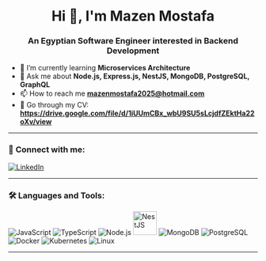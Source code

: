 <h1 align="center">Hi 👋, I'm Mazen Mostafa</h1>
<h3 align="center">An Egyptian Software Engineer interested in Backend Development</h3>

- 🌱 I’m currently learning **Microservices Architecture**
- 💬 Ask me about **Node.js, Express.js, NestJS, MongoDB, PostgreSQL, GraphQL**
- 📫 How to reach me **mazenmostafa2025@hotmail.com**
- 📄 Go through my CV: **https://drive.google.com/file/d/1iUUmCBx_wbU9SU5sLcjdfZEktHa22oXv/view**

---

### 🤝 **Connect with me:**
<p align="left">
<a href="https://www.linkedin.com/in/mazen-mostafa-a5393720b/" target="blank"><img align="center" src="https://img.icons8.com/fluency/48/linkedin.png" alt="LinkedIn" /></a>
</p>

---

### 🛠️ **Languages and Tools:**
<p align="left">
  <img src="https://img.icons8.com/color/48/javascript.png" alt="JavaScript" />
  <img src="https://img.icons8.com/fluency/48/typescript.png" alt="TypeScript" />
  <img src="https://img.icons8.com/color/48/nodejs.png" alt="Node.js" />
  <img src="https://www.svgrepo.com/show/373872/nestjs.svg" alt="NestJS" width="48" height="48"/>
  <img src="https://img.icons8.com/color/48/mongodb.png" alt="MongoDB" />
  <img src="https://img.icons8.com/color/48/postgreesql.png" alt="PostgreSQL" />
  <img src="https://img.icons8.com/color/48/docker.png" alt="Docker" />
  <img src="https://img.icons8.com/color/48/kubernetes.png" alt="Kubernetes" />
  <img src="https://img.icons8.com/color/48/linux.png" alt="Linux" />
</p>

---


<!--
**MazenMostafa2025/MazenMostafa2025** is a ✨ _special_ ✨ repository because its `README.md` (this file) appears on your GitHub profile.

Here are some ideas to get you started:

- 🔭 I’m currently working on ...
- 🌱 I’m currently learning ...
- 👯 I’m looking to collaborate on ...
- 🤔 I’m looking for help with ...
- 💬 Ask me about ...
- 📫 How to reach me: ...
- 😄 Pronouns: ...
- ⚡ Fun fact: ...
-->
